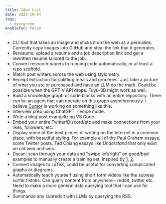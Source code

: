 ```yaml
---
title: Idea List
date: 2023-10-04
tags:
  - evergreen
enableToc: false
---
```

- CLI tool that takes an image and sticks it on the web as a permalink. Currently copy images into GitHub and steal the link that it generates.
- Reresume: upload a resume and a job description link and get a rewritten resume tailored to the job.
- Convert research papers to running code automatically, or at least a repo scaffold.
- Match post writers across the web using stylometry.
- Receipt extraction for splitting meals and groceries. Just take a picture of what you ate or purchased and have an LLM do the math. Could be possible when the GPT-V API drops. Fuyu-8B might work as well.
- Build a knowledge graph of code blocks with an entire repository. There can be an agent that can operate on this graph asynchronously. I believe [Cursor](https://cursor.sh/) is working on something like this.
- Interview prep using ChatGPT + voice mode.
- Write a blog post evangelizing VS Code.
- Embed your entire Twitter/Discord/etc and make connections from your likes, followers, etc.
- Display some of the best pieces of writing on the Internet in a common place, with beautiful styling. For example all of the Paul Graham essays, some Twitter posts, Ted Chiang essays like *Understand* that only exist on old web archives.
- Dscan: scan through your data and "swipe left/right" on good/bad examples to manually create a training set. Inspired by [1](https://www.reddit.com/r/LocalLLaMA/comments/14vnfh2/my_experience_on_starting_with_fine_tuning_llms/), [2](https://twitter.com/yacinemtb/status/1679466332964761600?s=46&t=4LxBxS_eu8BphijSvNj7HA).
- Convert images to LaTeX, could be useful for converting complicated graphs or diagrams.
- Automatically teach yourself using short form videos like the subway surfer tiktoks. Can query content from anywhere - reddit, twitter etc. Need to make a more general data querying tool that I can use for things.
- Summarize any subreddit with LLMs by querying the RSS.